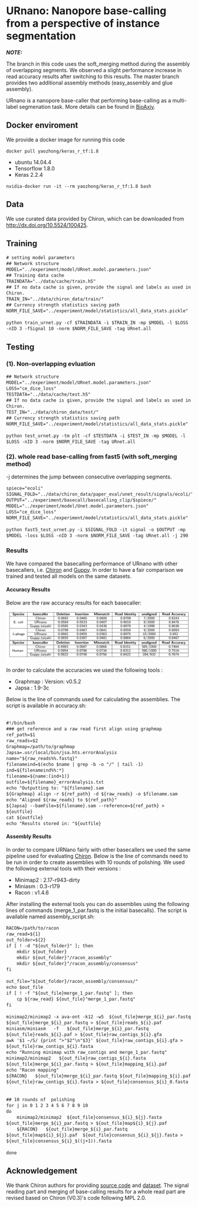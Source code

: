 # URnano: Nanopore base-calling from a perspective of instance segmentation


***NOTE:***

The branch in this code uses the soft_merging method during the assembly of overlapping segments.
We observed a slight performance increase in read accuracy results after switching to this results.
The master branch provides two additional assembly methods (easy_assembly and glue assembly).


URnano is a nanopore base-caller that performing base-calling as a multi-label segmenation task.
More details can be found in [BioAxiv](https://www.biorxiv.org/content/10.1101/694919v1).

## Docker enviroment
We provide a docker image for running this code
```
docker pull yaozhong/keras_r_tf:1.8
```

* ubuntu 14.04.4
* Tensorflow 1.8.0
* Keras 2.2.4

```
nvidia-docker run -it --rm yaozhong/keras_r_tf:1.8 bash
```

## Data
We use curated data provided by Chiron, which can be downloaded from http://dx.doi.org/10.5524/100425.

## Training
```
# setting model parameters
## Network structure
MODEL="../experiment/model/URnet.model.parameters.json"
## Training data cache
TRAINDATA="../data/cache/train.h5"
## If no data cache is given, provide the signal and labels as used in Chiron.
TRAIN_IN="../data/chiron_data/train/"
## Currency strength statistics saving path
NORM_FILE_SAVE="../experiment/model/statistics/all_data_stats.pickle"

python train_urnet.py -cf $TRAINDATA -i $TRAIN_IN -mp $MODEL -l $LOSS -nID 3 -fSignal 10 -norm $NORM_FILE_SAVE -tag URnet.all
```


## Testing
### (1). Non-overlapping evluation
```
## Network structure
MODEL="../experiment/model/URnet.model.parameters.json"
LOSS="ce_dice_loss"
TESTDATA="../data/cache/test.h5"
## If no data cache is given, provide the signal and labels as used in Chiron.
TEST_IN="../data/chiron_data/test/"
## Currency strength statistics saving path
NORM_FILE_SAVE="../experiment/model/statistics/all_data_stats.pickle"

python test_urnet.py -tm plt -cf $TESTDATA -i $TEST_IN -mp $MODEL -l $LOSS -nID 3 -norm $NORM_FILE_SAVE -tag URnet.all
```


### (2). whole read base-calling from fast5 (with soft_merging method)

-j determines the jump between consecutive overlapping segments.

```
spiece="ecoli"
SIGNAL_FOLD="../data/chiron_data/paper_eval/unet_result/signals/ecoli/"
OUTPUT="../experiment/basecall/basecalling_clip/$spiece/"
MODEL="../experiment/model/Unet.model.parameters.json"
LOSS="ce_dice_loss"
NORM_FILE_SAVE="../experiment/model/statistics/all_data_stats.pickle"

python fast5_test_urnet.py -i $SIGNAL_FOLD -it signal -o $OUTPUT -mp $MODEL -loss $LOSS -nID 3 -norm $NORM_FILE_SAVE -tag URnet.all -j 290
```

### Results

We have compared the basecalling performance of URnano with other basecallers, i.e. [Chiron](https://github.com/haotianteng/Chiron) and [Guppy](https://github.com/nanoporetech/taiyaki).
In order to have a fair comparison we trained and tested all models on the same datasets. 


#### Accuracy Results

Below are the raw accuracy results for each basecaller:

![raw Accuracy](images/raw_accuracy.png)

In order to calculate the accuracies we used the following tools :

- Graphmap : Version: v0.5.2
- Japsa : 1.9-3c

Below is the line of commands used for calculating the assemblies. The script is available in accuracy.sh:

```

#!/bin/bash
### get reference and a raw read first align using graphmap
ref_path=$1
raw_reads=$2
Graphmap=/path/to/graphmap
Japsa=.usr/local/bin/jsa.hts.errorAnalysis
name="${raw_reads%%.fastq}"
filenameind=$(echo $name | grep -b -o "/" | tail -1)
ind=${filenameind%%:*}
filename=${name:(ind+1)}
outfile=${filename}_errorAnalysis.txt
echo "Outputting to: "${filename}.sam
${Graphmap} align -r ${ref_path} -d ${raw_reads} -o $filename.sam
echo "Aligned ${raw_reads} to ${ref_path}"
${Japsa} --bamFile=${filename}.sam --reference=${ref_path} > ${outfile}
cat ${outfile}
echo "Results stored in: "${outfile}
```



#### Assembly Results 

In order to compare URNano fairly with other basecallers we used the same pipeline used for evaluating [Chiron](https://github.com/haotianteng/Chiron). Below is the line of commands need to be run in order to create assemblies with 10 rounds of polishing. We used the following external tools with their versions :

- Minimap2 : 2.17-r943-dirty
- Miniasm : 0.3-r179
- Racon : v1.4.6

After installing the external tools you can do assemblies using the following lines of commands (merge_1_par.fastq is the initial basecalls). The script is available named assembly_script.sh: 



```
RACON=/path/to/racon
raw_read=${1}
out_folder=${2}
if [ ! -d "${out_folder}" ]; then
    mkdir ${out_folder}
    mkdir ${out_folder}"/racon_assembly"
    mkdir ${out_folder}"/racon_assembly/consensus"
fi

out_file="${out_folder}/racon_assembly/consensus/"
echo $out_file
if [ ! -f "${out_file}merge_1_par.fastq" ]; then
    cp ${raw_read} ${out_file}"merge_1_par.fastq"
fi

minimap2/minimap2 -x ava-ont -k12 -w5  ${out_file}merge_${i}_par.fastq ${out_file}merge_${i}_par.fastq > ${out_file}reads_${i}.paf
miniasm/miniasm   -f   ${out_file}merge_${i}_par.fastq ${out_file}reads_${i}.paf > ${out_file}raw_contigs_${i}.gfa
awk '$1 ~/S/ {print ">"$2"\n"$3}' ${out_file}raw_contigs_${i}.gfa > ${out_file}raw_contigs_${i}.fasta
echo "Running minimap with raw_contigs and merge_1_par.fastq"
minimap2/minimap2   ${out_file}raw_contigs_${i}.fasta ${out_file}merge_${i}_par.fastq > ${out_file}mapping_${i}.paf
echo "Racon mapping"
${RACON}   ${out_file}merge_${i}_par.fastq ${out_file}mapping_${i}.paf ${out_file}raw_contigs_${i}.fasta > ${out_file}consensus_${i}_0.fasta


## 10 rounds of  polishing
for j in 0 1 2 3 4 5 6 7 8 9 10
do
    minimap2/minimap2  ${out_file}consensus_${i}_${j}.fasta ${out_file}merge_${i}_par.fastq > ${out_file}map${i}_${j}.paf
    ${RACON}   ${out_file}merge_${i}_par.fastq ${out_file}map${i}_${j}.paf  ${out_file}consensus_${i}_${j}.fasta >  ${out_file}consensus_${i}_$((j+1)).fasta

done

```



## Acknowledgement
We thank Chiron authors for providing [source code](https://github.com/haotianteng/Chiron) and [dataset](http://gigadb.org/dataset/100425).
The signal reading part and merging of base-calling results for a whole read part are revised based on Chiron (V0.3)'s code following MPL 2.0.
